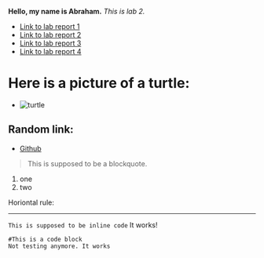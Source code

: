 **Hello, my name is Abraham.**
*This is lab 2.*

* [Link to lab report 1](https://broham6.github.io/CSE-15L-Lab-Report/lab-report-1-week-2.html)
* [Link to lab report 2](https://broham6.github.io/CSE-15L-Lab-Report/lab-report-2-week4.html)
* [Link to lab report 3](https://broham6.github.io/CSE-15L-Lab-Report/lab-report-3-week-6.html)
* [Link to lab report 4](https://broham6.github.io/CSE-15L-Lab-Report/lab-report-4-week-8.html)

# Here is a picture of a turtle:
- ![turtle](https://s28164.pcdn.co/files/sea-turtle-iStock_000011381141Large-e1547156592926-1280x720.jpg)

## Random link:
- [Github](https://github.com/)

> This is supposed to be a blockquote.

1. one
2. two


Horiontal rule:

---

`This is supposed to be inline code` It works!

```
#This is a code block
Not testing anymore. It works
```

